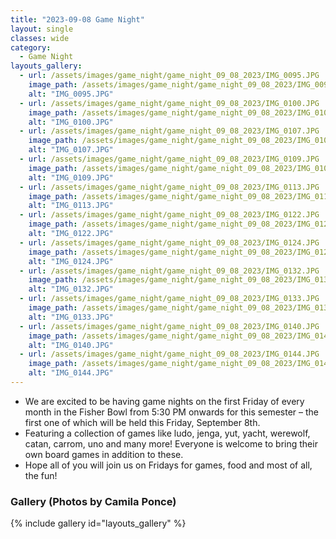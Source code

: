 ```yaml
---
title: "2023-09-08 Game Night"
layout: single
classes: wide
category:
  - Game Night
layouts_gallery:
  - url: /assets/images/game_night/game_night_09_08_2023/IMG_0095.JPG
    image_path: /assets/images/game_night/game_night_09_08_2023/IMG_0095.JPG
    alt: "IMG_0095.JPG"
  - url: /assets/images/game_night/game_night_09_08_2023/IMG_0100.JPG
    image_path: /assets/images/game_night/game_night_09_08_2023/IMG_0100.JPG
    alt: "IMG_0100.JPG"
  - url: /assets/images/game_night/game_night_09_08_2023/IMG_0107.JPG
    image_path: /assets/images/game_night/game_night_09_08_2023/IMG_0107.JPG
    alt: "IMG_0107.JPG"
  - url: /assets/images/game_night/game_night_09_08_2023/IMG_0109.JPG
    image_path: /assets/images/game_night/game_night_09_08_2023/IMG_0109.JPG
    alt: "IMG_0109.JPG"
  - url: /assets/images/game_night/game_night_09_08_2023/IMG_0113.JPG
    image_path: /assets/images/game_night/game_night_09_08_2023/IMG_0113.JPG
    alt: "IMG_0113.JPG"
  - url: /assets/images/game_night/game_night_09_08_2023/IMG_0122.JPG
    image_path: /assets/images/game_night/game_night_09_08_2023/IMG_0122.JPG
    alt: "IMG_0122.JPG"
  - url: /assets/images/game_night/game_night_09_08_2023/IMG_0124.JPG
    image_path: /assets/images/game_night/game_night_09_08_2023/IMG_0124.JPG
    alt: "IMG_0124.JPG"
  - url: /assets/images/game_night/game_night_09_08_2023/IMG_0132.JPG
    image_path: /assets/images/game_night/game_night_09_08_2023/IMG_0132.JPG
    alt: "IMG_0132.JPG"
  - url: /assets/images/game_night/game_night_09_08_2023/IMG_0133.JPG
    image_path: /assets/images/game_night/game_night_09_08_2023/IMG_0133.JPG
    alt: "IMG_0133.JPG"
  - url: /assets/images/game_night/game_night_09_08_2023/IMG_0140.JPG
    image_path: /assets/images/game_night/game_night_09_08_2023/IMG_0140.JPG
    alt: "IMG_0140.JPG"
  - url: /assets/images/game_night/game_night_09_08_2023/IMG_0144.JPG
    image_path: /assets/images/game_night/game_night_09_08_2023/IMG_0144.JPG
    alt: "IMG_0144.JPG"
---
```


- We are excited to be having game nights on the first Friday of every month in the Fisher Bowl from 5:30 PM onwards for this semester – the first one of which will be held this Friday, September 8th.
- Featuring a collection of games like ludo, jenga, yut, yacht, werewolf, catan, carrom, uno and many more! Everyone is welcome to bring their own board games in addition to these.
- Hope all of you will join us on Fridays for games, food and most of all, the fun!

### Gallery (Photos by Camila Ponce)

{% include gallery id="layouts_gallery" %}

